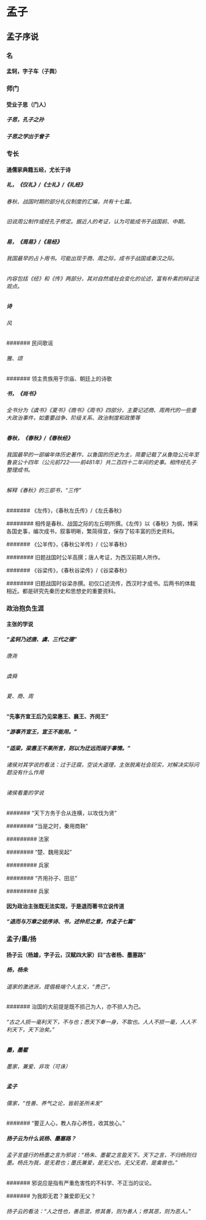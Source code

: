 # 孟子

## 孟子序说

### 名

#### 孟轲，字子车（子舆）

### 师门

#### 受业子思（门人）

##### 子思，孔子之孙

##### 子思之学出于曾子

### 专长

#### 通儒家典籍五经，尤长于诗

##### 礼，《仪礼》/《士礼》/《礼经》

###### 春秋、战国时期的部分礼仪制度的汇编，共有十七篇。

###### 旧说周公制作或经孔子修定。据近人的考证，认为可能成书于战国前、中期。

##### 易，《周易》/《易经》

###### 我国最早的占卜用书。可能出现于商、周之际，成书于战国或秦汉之际。

###### 内容包括《经》和《传》两部分，其对自然或社会变化的论述，富有朴素的辩证法观点。

##### 诗

###### 风

####### 民间歌谣

###### 雅、颂

####### 领主贵族用于宗庙、朝廷上的诗歌

##### 书，《尚书》

###### 全书分为《虞书》《夏书》《商书》《周书》四部分，主要记述商、周两代的一些重大政治事件，如重要战争、阶级关系、政治制度和政策等

##### 春秋，《春秋》/《春秋经》

###### 我国最早的一部编年体历史著作，以鲁国的历史为主，简要记载了从鲁隐公元年至鲁哀公十四年（公元前722——前481年）共二百四十二年间的史事。相传经孔子整理成书。

###### 解释《春秋》的三部书，“三传”

####### 《左传》，《春秋左氏传》/《左氏春秋》

######## 相传是春秋、战国之际的左丘明所撰。《左传》以《春秋》为纲，博采各国史事，编次成书，叙事明晰，繁简得宜，保存了较丰富的历史资料。

####### 《公羊传》，《春秋公羊传》/《公羊春秋》

######## 旧题战国时公羊高撰；唐人考证，为西汉前期人所作。

####### 《谷梁传》，《春秋谷梁传》/《谷梁春秋》

######## 旧题战国时谷梁赤撰。初仅口述流传，西汉时才成书。后两书的体裁相近。都是研究先秦历史和思想史的重要资料。

### 政治抱负生涯

#### 主张的学说

##### “孟轲乃述唐、虞、三代之德”

###### 唐尧

###### 虞舜

###### 夏、商、周

#### “先事齐宣王后乃见梁惠王、襄王、齐闵王”

##### “游事齐宣王，宣王不能用。”

##### “适梁，梁惠王不果所言，则以为迂远而阔于事情。”

###### 诸侯对其学说的看法：过于迂腐，空谈大道理，主张脱离社会现实，对解决实际问题没有什么作用

###### 诸侯看重的学说

####### “天下方务于合从连横，以攻伐为贤”

######## “当是之时，秦用商鞅”

######### 法家

######## “楚、魏用吴起”

######### 兵家

######## “齐用孙子、田忌”

######### 兵家

#### 因为政治主张既无法实现，于是退而著书立说传道

##### “退而与万章之徒序诗、书，述仲尼之意，作孟子七篇”

### 孟子/墨/扬

#### 扬子云（杨雄，字子云，汉赋四大家）曰“古者杨、墨塞路”

##### 杨，杨朱

###### 道家的激进派，提倡极端个人主义，“贵己”。

####### 治国的大前提是既不损己为人，亦不损人为己。

###### “古之人损一毫利天下，不与也；悉天下奉一身，不取也。人人不损一毫，人人不利天下，天下治矣。”

##### 墨，墨翟

###### 墨家，兼爱、非攻（可诛）

##### 孟子

###### 儒家，“性善、养气之论，皆前圣所未发”

####### “要正人心，教人存心养性，收其放心。”

##### 扬子云为什么说杨、墨塞路？

###### 孟子言盛行的杨墨之言为邪说：“杨朱、墨翟之言盈天下。天下之言，不归杨则归墨。杨氏为我，是无君也；墨氏兼爱，是无父也。无父无君，是禽兽也。”

####### 邪说应是指有严重危害性的不科学、不正当的议论。

####### 为我即无君？兼爱即无父？

###### 扬子云的看法：“人之性也，善恶混，修其善，则为善人；修其恶，则为恶人。”

